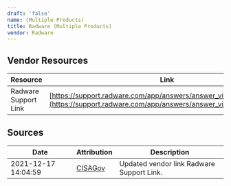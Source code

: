 ```yaml
---
draft: 'false'
name: (Multiple Products)
title: Radware (Multiple Products)
vendor: Radware
---
```


## Vendor Resources
| Resource | Link |
| --- | --- |
| Radware Support Link | [https://support.radware.com/app/answers/answer_view/a_id/1029752](https://support.radware.com/app/answers/answer_view/a_id/1029752) |



## Sources
| Date | Attribution | Description |
| --- | --- | --- |
| 2021-12-17 14:04:59 | [CISAGov](https://raw.githubusercontent.com/cisagov/log4j-affected-db/develop/README.md) | Updated vendor link Radware Support Link.  |
